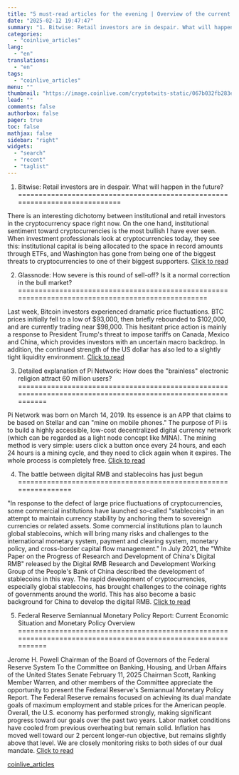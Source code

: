 ```yaml
---
title: "5 must-read articles for the evening | Overview of the current economic situation and monetary policy"
date: "2025-02-12 19:47:47"
summary: "1. Bitwise: Retail investors are in despair. What will happen in the future?There is an interesting dichotomy between institutional and retail investors in the cryptocurrency space right now. On the one hand, institutional sentiment toward cryptocurrencies is the most bullish I have ever seen. When investment professionals look at cryptocurrencies..."
categories:
  - "coinlive_articles"
lang:
  - "en"
translations:
  - "en"
tags:
  - "coinlive_articles"
menu: ""
thumbnail: "https://image.coinlive.com/cryptotwits-static/067b032fb283e4bd1ea43643160d5655.jpg"
lead: ""
comments: false
authorbox: false
pager: true
toc: false
mathjax: false
sidebar: "right"
widgets:
  - "search"
  - "recent"
  - "taglist"
---
```


1. Bitwise: Retail investors are in despair. What will happen in the future?
============================================================================

There is an interesting dichotomy between institutional and retail investors in the cryptocurrency space right now. On the one hand, institutional sentiment toward cryptocurrencies is the most bullish I have ever seen. When investment professionals look at cryptocurrencies today, they see this: institutional capital is being allocated to the space in record amounts through ETFs, and Washington has gone from being one of the biggest threats to cryptocurrencies to one of their biggest supporters. [Click to read](https://www.jinse.cn/blockchain/3708566.html)

2. Glassnode: How severe is this round of sell-off? Is it a normal correction in the bull market?
=================================================================================================

Last week, Bitcoin investors experienced dramatic price fluctuations. BTC prices initially fell to a low of $93,000, then briefly rebounded to $102,000, and are currently trading near $98,000. This hesitant price action is mainly a response to President Trump's threat to impose tariffs on Canada, Mexico and China, which provides investors with an uncertain macro backdrop. In addition, the continued strength of the US dollar has also led to a slightly tight liquidity environment. [Click to read](https://www.jinse.cn/blockchain/3708535.html)

3. Detailed explanation of Pi Network: How does the "brainless" electronic religion attract 60 million users?
=============================================================================================================

Pi Network was born on March 14, 2019. Its essence is an APP that claims to be based on Stellar and can "mine on mobile phones." The purpose of Pi is to build a highly accessible, low-cost decentralized digital currency network (which can be regarded as a light node concept like MINA). The mining method is very simple: users click a button once every 24 hours, and each 24 hours is a mining cycle, and they need to click again when it expires. The whole process is completely free. [Click to read](https://www.jinse.cn/blockchain/3708574.html)

4. The battle between digital RMB and stablecoins has just begun
================================================================

"In response to the defect of large price fluctuations of cryptocurrencies, some commercial institutions have launched so-called "stablecoins" in an attempt to maintain currency stability by anchoring them to sovereign currencies or related assets. Some commercial institutions plan to launch global stablecoins, which will bring many risks and challenges to the international monetary system, payment and clearing system, monetary policy, and cross-border capital flow management." In July 2021, the "White Paper on the Progress of Research and Development of China's Digital RMB" released by the Digital RMB Research and Development Working Group of the People's Bank of China described the development of stablecoins in this way. The rapid development of cryptocurrencies, especially global stablecoins, has brought challenges to the coinage rights of governments around the world. This has also become a basic background for China to develop the digital RMB. [Click to read](https://www.jinse.cn/blockchain/3708572.html)

5. Federal Reserve Semiannual Monetary Policy Report: Current Economic Situation and Monetary Policy Overview
=============================================================================================================

Jerome H. Powell Chairman of the Board of Governors of the Federal Reserve System To the Committee on Banking, Housing, and Urban Affairs of the United States Senate February 11, 2025 Chairman Scott, Ranking Member Warren, and other members of the Committee appreciate the opportunity to present the Federal Reserve's Semiannual Monetary Policy Report. The Federal Reserve remains focused on achieving its dual mandate goals of maximum employment and stable prices for the American people. Overall, the U.S. economy has performed strongly, making significant progress toward our goals over the past two years. Labor market conditions have cooled from previous overheating but remain solid. Inflation has moved well toward our 2 percent longer-run objective, but remains slightly above that level. We are closely monitoring risks to both sides of our dual mandate. [Click to read](https://www.jinse.cn/blockchain/3708529.html)

[coinlive_articles](https://www.coinlive.com/news/5-must-read-articles-for-the-evening-overview-of-the)
